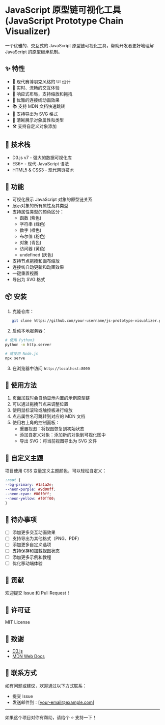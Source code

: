# JavaScript 原型链可视化工具 (JavaScript Prototype Chain Visualizer)

一个优雅的、交互式的 JavaScript 原型链可视化工具，帮助开发者更好地理解 JavaScript 的原型继承机制。

## ✨ 特性

- 🎨 现代赛博朋克风格的 UI 设计
- 🔄 实时、流畅的交互体验
- 📱 响应式布局，支持缩放和拖拽
- 🔗 优雅的连接线动画效果
- 📚 支持 MDN 文档快速跳转
- 💾 支持导出为 SVG 格式
- 🎯 清晰展示对象属性和类型
- 🛠️ 支持自定义对象添加

## 🚀 技术栈

- D3.js v7 - 强大的数据可视化库
- ES6+ - 现代 JavaScript 语法
- HTML5 & CSS3 - 现代网页技术

## 🎯 功能

- 可视化展示 JavaScript 对象的原型链关系
- 展示对象的所有属性及其类型
- 支持属性类型的颜色区分：
  - 函数 (紫色)
  - 字符串 (绿色)
  - 数字 (橙色)
  - 布尔值 (粉色)
  - 对象 (青色)
  - 访问器 (黄色)
  - undefined (灰色)
- 支持节点拖拽和画布缩放
- 连接线自动更新和动画效果
- 一键重置视图
- 导出为 SVG 格式

## 📦 安装

1. 克隆仓库：

```bash
   git clone https://github.com/your-username/js-prototype-visualizer.git
```

2. 启动本地服务器：
```bash
# 使用 Python3
python -m http.server

# 或使用 Node.js
npx serve
```

3. 在浏览器中访问 `http://localhost:8000`

## 🔨 使用方法

1. 页面加载时会自动显示内置的示例原型链
2. 可以通过拖拽节点来调整位置
3. 使用鼠标滚轮或触控板进行缩放
4. 点击属性名可跳转到对应的 MDN 文档
5. 使用右上角的控制面板：
   - 重置视图：将视图恢复到初始状态
   - 添加自定义对象：添加新的对象到可视化图中
   - 导出 SVG：将当前视图导出为 SVG 文件

## 🎨 自定义主题

项目使用 CSS 变量定义主题颜色，可以轻松自定义：

```css
:root {
--bg-primary: #1a1a2e;
--neon-purple: #9d00ff;
--neon-cyan: #00f0ff;
--neon-yellow: #f0ff00;
}
```

## 📝 待办事项

- [ ] 添加更多交互动画效果
- [ ] 支持导出为其他格式（PNG、PDF）
- [ ] 添加更多自定义选项
- [ ] 支持保存和加载视图状态
- [ ] 添加更多示例和教程
- [ ] 优化移动端体验

## 🤝 贡献

欢迎提交 Issue 和 Pull Request！

## 📄 许可证

MIT License

## 🙏 致谢

- [D3.js](https://d3js.org/)
- [MDN Web Docs](https://developer.mozilla.org/)

## 📧 联系方式

如有问题或建议，欢迎通过以下方式联系：

- 提交 Issue
- 发送邮件到：[your-email@example.com]

---

如果这个项目对你有帮助，请给个 ⭐️ 支持一下！
